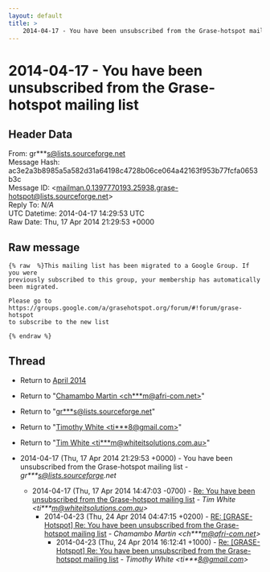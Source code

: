 ```yaml
---
layout: default
title: >
    2014-04-17 - You have been unsubscribed from the Grase-hotspot mailing list
---
```


# 2014-04-17 - You have been unsubscribed from the Grase-hotspot mailing list

## Header Data

From: gr***s@lists.sourceforge.net<br>
Message Hash: ac3e2a3b8985a5a582d31a64198c4728b06ce064a42163f953b77fcfa0653b3c<br>
Message ID: \<mailman.0.1397770193.25938.grase-hotspot@lists.sourceforge.net\><br>
Reply To: _N/A_<br>
UTC Datetime: 2014-04-17 14:29:53 UTC<br>
Raw Date: Thu, 17 Apr 2014 21:29:53 +0000<br>

## Raw message

```
{% raw  %}This mailing list has been migrated to a Google Group. If you were
previously subscribed to this group, your membership has automatically
been migrated.

Please go to
https://groups.google.com/a/grasehotspot.org/forum/#!forum/grase-hotspot 
to subscribe to the new list

{% endraw %}
```

## Thread

+ Return to [April 2014](/archive/2014/04)

+ Return to "[Chamambo Martin <ch***m<span>@</span>afri-com.net>](/authors/ch___m_at_africom_net)"
+ Return to "[gr***s<span>@</span>lists.sourceforge.net](/authors/gr___s_at_lists_sourceforge_net)"
+ Return to "[Timothy White <ti***8<span>@</span>gmail.com>](/authors/ti___8_at_gmail_com)"
+ Return to "[Tim White <ti***m<span>@</span>whiteitsolutions.com.au>](/authors/ti___m_at_whiteitsolutions_com_au)"

+ 2014-04-17 (Thu, 17 Apr 2014 21:29:53 +0000) - You have been unsubscribed from the Grase-hotspot mailing list - _gr***s@lists.sourceforge.net_
  + 2014-04-17 (Thu, 17 Apr 2014 14:47:03 -0700) - [Re: You have been unsubscribed from the Grase-hotspot mailing list](/archive/2014/04/5cdfe29c57213e6341cf339c3e338282c4f3f51aa532b5c8863aa48d0adcb990) - _Tim White \<ti***m@whiteitsolutions.com.au\>_
    + 2014-04-23 (Thu, 24 Apr 2014 04:47:15 +0200) - [RE: [GRASE-Hotspot] Re: You have been unsubscribed from the Grase-hotspot mailing list](/archive/2014/04/8dcc12ee14a609d42d6f326be6961fac0a52f257e7cfc3b203f97ff7b7d089a0) - _Chamambo Martin \<ch***m@afri-com.net\>_
      + 2014-04-23 (Thu, 24 Apr 2014 16:12:41 +1000) - [Re: [GRASE-Hotspot] Re: You have been unsubscribed from the Grase-hotspot mailing list](/archive/2014/04/1e33b0b7c83b97973688b0cc575dd662f4871ac13cd64579fcd190fe776dfdd8) - _Timothy White \<ti***8@gmail.com\>_

